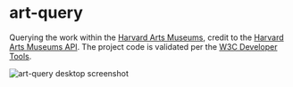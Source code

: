 # art-query

Querying the work within the [Harvard Arts Museums](https://harvardartmuseums.org/), credit to the [Harvard Arts Museums API](https://github.com/harvardartmuseums/api-docs/). The project code is validated per the [W3C Developer Tools](https://w3c.github.io/developers/tools/).

![art-query desktop screenshot](art-query-screenshot.png "art-query desktop screenshot")